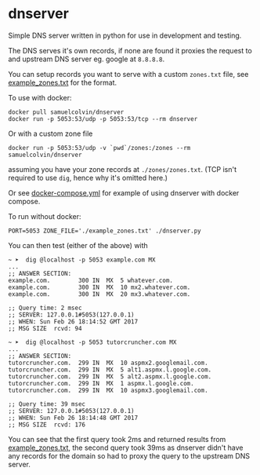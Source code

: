 # dnserver

Simple DNS server written in python for use in development and testing.

The DNS serves it's own records, if none are found it proxies the request to and upstream DNS server 
eg. google at `8.8.8.8`.

You can setup records you want to serve with a custom `zones.txt` file, 
see [example_zones.txt](example_zones.txt) for the format.

To use with docker:

    docker pull samuelcolvin/dnserver
    docker run -p 5053:53/udp -p 5053:53/tcp --rm dnserver

Or with a custom zone file

    docker run -p 5053:53/udp -v `pwd`/zones:/zones --rm samuelcolvin/dnserver
    
assuming you have your zone records at `./zones/zones.txt`. 
(TCP isn't required to use `dig`, hence why it's omitted here.)

Or see [docker-compose.yml](docker-compose.yml) for example of using dnserver with docker compose.

To run without docker:

    PORT=5053 ZONE_FILE='./example_zones.txt' ./dnserver.py

You can then test (either of the above) with

```shell
~ ➤  dig @localhost -p 5053 example.com MX
...
;; ANSWER SECTION:
example.com.		300	IN	MX	5 whatever.com.
example.com.		300	IN	MX	10 mx2.whatever.com.
example.com.		300	IN	MX	20 mx3.whatever.com.

;; Query time: 2 msec
;; SERVER: 127.0.0.1#5053(127.0.0.1)
;; WHEN: Sun Feb 26 18:14:52 GMT 2017
;; MSG SIZE  rcvd: 94

~ ➤  dig @localhost -p 5053 tutorcruncher.com MX
...
;; ANSWER SECTION:
tutorcruncher.com.	299	IN	MX	10 aspmx2.googlemail.com.
tutorcruncher.com.	299	IN	MX	5 alt1.aspmx.l.google.com.
tutorcruncher.com.	299	IN	MX	5 alt2.aspmx.l.google.com.
tutorcruncher.com.	299	IN	MX	1 aspmx.l.google.com.
tutorcruncher.com.	299	IN	MX	10 aspmx3.googlemail.com.

;; Query time: 39 msec
;; SERVER: 127.0.0.1#5053(127.0.0.1)
;; WHEN: Sun Feb 26 18:14:48 GMT 2017
;; MSG SIZE  rcvd: 176
```

You can see that the first query took 2ms and returned results from [example_zones.txt](example_zones.txt),
the second query took 39ms as dnserver didn't have any records for the domain so had to proxy the query to
the upstream DNS server.
